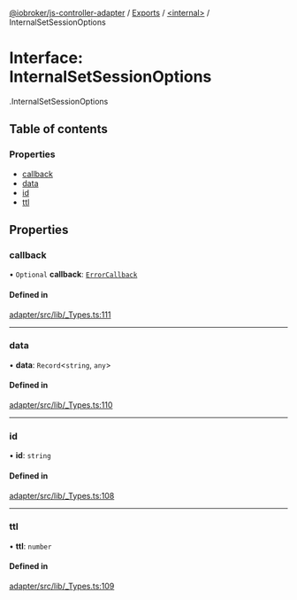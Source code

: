 [@iobroker/js-controller-adapter](../README.md) / [Exports](../modules.md) / [<internal\>](../modules/internal_.md) / InternalSetSessionOptions

# Interface: InternalSetSessionOptions

[<internal>](../modules/internal_.md).InternalSetSessionOptions

## Table of contents

### Properties

- [callback](internal_.InternalSetSessionOptions.md#callback)
- [data](internal_.InternalSetSessionOptions.md#data)
- [id](internal_.InternalSetSessionOptions.md#id)
- [ttl](internal_.InternalSetSessionOptions.md#ttl)

## Properties

### callback

• `Optional` **callback**: [`ErrorCallback`](../modules/internal_.md#errorcallback)

#### Defined in

[adapter/src/lib/_Types.ts:111](https://github.com/ioBroker/ioBroker.js-controller/blob/87eb3b2c/packages/adapter/src/lib/_Types.ts#L111)

___

### data

• **data**: `Record`<`string`, `any`\>

#### Defined in

[adapter/src/lib/_Types.ts:110](https://github.com/ioBroker/ioBroker.js-controller/blob/87eb3b2c/packages/adapter/src/lib/_Types.ts#L110)

___

### id

• **id**: `string`

#### Defined in

[adapter/src/lib/_Types.ts:108](https://github.com/ioBroker/ioBroker.js-controller/blob/87eb3b2c/packages/adapter/src/lib/_Types.ts#L108)

___

### ttl

• **ttl**: `number`

#### Defined in

[adapter/src/lib/_Types.ts:109](https://github.com/ioBroker/ioBroker.js-controller/blob/87eb3b2c/packages/adapter/src/lib/_Types.ts#L109)
